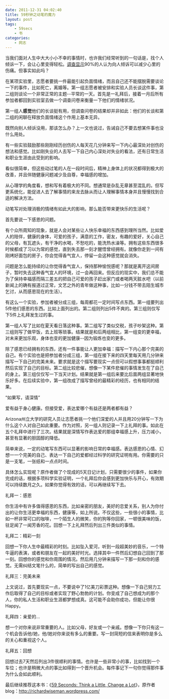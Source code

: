 ```yaml
---
date: 2011-12-31 04:02:40
title: 59秒钟之动笔的魔力
layout: post
tags:
    - 59secs
    - 书
categories:
    - 网志
---
```

当我们面对人生中大大小小不幸的事情时，也许我们经常听到的一句话是，找个人倾诉一下，会让心里变得轻松。<a href="http://www.ecsa.ucl.ac.be/personnel/zech/Gedrad%20&amp;%20Gezondheid_1998.pdf">调查显示</a>90%的人认为向人倾诉可以减少心里的伤痛。但事实如此吗？

在某项实验里，志愿者要挑一件最能引起负面情绪，而且自己还不能摆脱需要谈论一下的事件，比如死亡，离婚等。第一组志愿者被安排和实验人员长谈这件事，第二组则谈论一个非常正常的主题--平常的一天。首先是一礼拜后，接着一月后所有参加者都回到实验室去做一个调查问卷来衡量一下他们的情绪状况。

第一组人<strong>感觉</strong>他们的长谈挺有用，但调查问卷的结果却并非如此：他们的长谈和第二组的闲聊在释放负面情绪这个作用上基本无异。

既然向别人倾诉没用，那该怎么办？上一文也说过，告诫自己不要去想某件事也没什么用处。

有一些实验鼓励那些刚刚经历创伤的人每天花几分钟来写一下内心最深处对创伤的想法和感觉。比如刚失业的人去写一下自己内心深处对失业的看法，还有日常生活和职业生涯由此受到的影响。

看似很简单，但这些动过笔的人在一段时间后，精神上身体上的状况都得到极大的改善，并且伴随健康问题减少及自尊，幸福感的增加。

从心理学的角度看，想和写有着极大的不同。想通常是杂乱无章甚至混乱的。但写更系统化，能促进人去了解事情的来龙去脉从而让人理解事情本身并且慢慢找到合适的解决方法。

动笔写对处理消极的情绪有如此大的影响，那么能否带来更快乐的生活呢？

首先要说一下感恩的问题。

有个众所周知的现象，就是人会对某些让人快乐幸福的东西感到理所当然。比如爱人的陪伴，健康的身体，可爱的孩子，满意的工作，密友，有趣的爱好，关心自己的父母，有瓦遮头，有干净的水喝，不愁吃的，能洗热水澡等。拥有这些东西很多时候都成了习以为常的感觉，直到失去那一刻才醒悟曾经拥有。就像你走到一间有刚烤好面包的房子，你会觉得香气宜人，停留一会这种感觉就会消失。

问题是怎么能持续的让你觉得香气宜人，保持那种愉悦感呢？那就是离开这间房子，暂时失去这种香气宜人的环境，过一会再回来。但反应的现实中，我们总不能为了保持幸福感而隔三差五的把自己可爱的孩子赶出家门或者喝两天脏水吧（以前新闻上的确有报道过正常，文艺之外的青年做这种事，比如一分钱不带去陌生城市乞讨，从而感恩现在的生活）。

有这么一个实验，参加者被分成三组，每周都花一定时间写点东西。第一组要列出5件他们感恩的东西。比如上面列出的。第二组则列出5件不爽的。第三组则仅写下5件上礼拜发生过的事。

第一组人写了比如在夏天看日落这种事。第二组写了类似交税，孩子吵架这种。第三组则写了做早饭，去上班等琐事。结果就是和后两组相比，第一组变的更幸福，对未来更加乐观，身体也变的更加健康--因为锻炼也变的更多。

除了感恩已经拥有的东西，还有一件事能让人更加幸福：描写一下内心那个完美的自己。有个实验也是把参加者分成三组，第一组在接下来的四天里每天用几分钟来描写一下自己的完美未来。要求就是这个描写要现实一点但可以假想事事都挺顺利然后实现了自己的目标。第二组比较悲催，想像一下某件悲催的事情发生在了自己的身上。第三组仅仅写一下当天计划。结果就是第一组后来要比后面两组显著地快乐好多。在后续实验中，第一组改成了描写曾经的最精彩的经历，也有相同的结果。

“如果写，请深情”

爱有益于身心健康。但接受爱，表达爱哪个有益还是两者都有益？

Arizona州立大学的研究人员让志愿者挑一个他们深爱的人并且用20分钟写一下为什么这个人对自己如此重要。作为对照，另一组人则记录一下上礼拜的事。如此在五个礼拜中进行了三次。结果就是深情写作表达爱的那组幸福感上升，压力减小，甚至有显著的胆固醇的降低。

简单来说，一定的动笔写东西可以显著的影响日常的幸福感。表达感恩的心情、幻想一一个完美的自己、表达一下自己的爱都经过科学的研究证明有用。你需要的只是一支笔，一张纸和一点点时间。

具体怎么实现呢？原作者做了个现成的5天日记计划，只需要很少的事件，如果你完成的话，根据多项科学实验证明，一个礼拜后你会感到更加快乐与开心，有效期可以持续数月之久。如果你觉得有效的话，可以再继续写下去。

礼拜一：感恩

你生活中有许多值得感恩的东西，比如亲密的朋友，美好的恋爱关系，别人为你付出的让你生活更幸福的东西，健康等，如上所说。不仅这些，一些很小的事情，比如一杯非常可口的咖啡，一个陌生人的微笑，你的狗等你回家，一顿很美味的饭，驻足闻了一闻芳香的花。回想一下上礼拜然后列出三件类似的事情。

礼拜二：精彩一刻

回想一下你人生中最精彩的时刻。比如坠入爱河，听到一段超美妙的音乐，一个特牛逼的表演，或者和朋友在一起的美好时光。选择其中一件然后幻想自己回到了那一刻。回想你的感觉和你周围的情况。然后用几分钟来描写一下那一刻和你的感觉。无需纠结文笔什么的，简单的写出自己的感觉。

礼拜三：完美未来

上文说过，首先要现实一点，不要说中了1亿美刀彩票这种。想像一下自己努力工作后取得了自己的目标或者实现了野心勃勃的计划。你变成了自己想成为的那个人，你的私人生活和职业生涯都梦想成真。这可能不会助你成功，但能让你很Happy。

礼拜四：亲爱的...

想一个对你来说非常重要的人。比如父母，好友或一个亲戚。想像一下你只有这一个机会告诉他/她，他/她对你来说有多么的重要。写一封简短的信来表明你是多么的关心和重视这个人。

礼拜五：回想

回想过去7天然后列出3件很顺利的事情。也许是一些非常小的事，比如找到一个车位；也许是稍微大点的事比如得到一个晋升机会。每件事记下一句你觉得那件事为什么会如此顺利。

最后继续推荐这本书：《<a href="http://amzn.com/0307273407">59 Seconds: Think a Little, Change a Lot</a>》，原作者blog：<a href="http://richardwiseman.wordpress.com/">http://richardwiseman.wordpress.com/</a>
